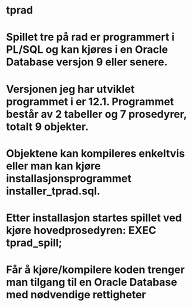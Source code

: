 # tprad
# Spillet tre på rad er programmert i PL/SQL og kan kjøres i en Oracle Database versjon 9 eller senere. 
# Versjonen jeg har utviklet programmet i er 12.1. Programmet består av 2 tabeller og 7 prosedyrer, totalt 9 objekter. 
# Objektene kan kompileres enkeltvis eller man kan kjøre installasjonsprogrammet installer_tprad.sql. 
# Etter installasjon startes spillet ved kjøre hovedprosedyren: EXEC tprad_spill; 
# Får å kjøre/kompilere koden trenger man tilgang til en Oracle Database med nødvendige rettigheter

